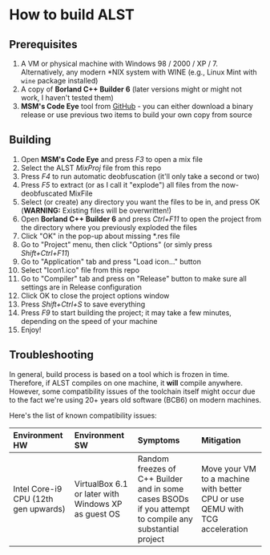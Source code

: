 # How to build ALST

## Prerequisites

1. A VM or physical machine with Windows 98 / 2000 / XP / 7. Alternatively, any modern \*NIX system with WINE (e.g., Linux Mint with `wine` package installed)
1. A copy of **Borland C++ Builder 6** (later versions might or might not work, I haven't tested them)
1. **MSM's Code Eye** tool from [GitHub](https://github.com/matrixsmaster/CodeEye) - you can either download a binary release or use previous two items to build your own copy from source

## Building

1. Open **MSM's Code Eye** and press *F3* to open a mix file
1. Select the ALST *MixProj* file from this repo
1. Press *F4* to run automatic deobfuscation (it'll only take a second or two)
1. Press *F5* to extract (or as I call it "explode") all files from the now-deobfuscated MixFile
1. Select (or create) any directory you want the files to be in, and press OK (**WARNING:** Existing files will be overwritten!)
1. Open **Borland C++ Builder 6** and press *Ctrl+F11* to open the project from the directory where you previously exploded the files
1. Click "OK" in the pop-up about missing \*.res file
1. Go to "Project" menu, then click "Options" (or simly press *Shift+Ctrl+F11*)
1. Go to "Application" tab and press "Load icon..." button
1. Select "Icon1.ico" file from this repo
1. Go to "Compiler" tab and press on "Release" button to make sure all settings are in Release configuration
1. Click OK to close the project options window
1. Press *Shift+Ctrl+S* to save everything
1. Press *F9* to start building the project; it may take a few minutes, depending on the speed of your machine
1. Enjoy!

## Troubleshooting

In general, build process is based on a tool which is frozen in time. Therefore, if ALST compiles on one machine, it **will** compile anywhere.
However, some compatibility issues of the toolchain itself might occur due to the fact we're using 20+ years old software (BCB6) on modern machines.

Here's the list of known compatibility issues:

|Environment HW|Environment SW|Symptoms|Mitigation|
|:-------------|:-------------|:-------|:---------|
|Intel Core-i9 CPU (12th gen upwards)|VirtualBox 6.1 or later with Windows XP as guest OS|Random freezes of C++ Builder and in some cases BSODs if you attempt to compile any substantial project|Move your VM to a machine with better CPU or use QEMU with TCG acceleration|
